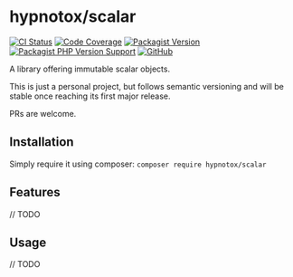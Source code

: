 # hypnotox/scalar

[![CI Status](https://github.com/hypnotox/scalar/actions/workflows/ci.yml/badge.svg)](https://github.com/hypnotox/scalar)
[![Code Coverage](https://codecov.io/gh/hypnotox/scalar/branch/main/graph/badge.svg)](https://codecov.io/gh/hypnotox/scalar)
[![Packagist Version](https://img.shields.io/packagist/v/hypnotox/scalar)](https://packagist.org/packages/hypnotox/scalar)
[![Packagist PHP Version Support](https://img.shields.io/packagist/php-v/hypnotox/scalar)](https://packagist.org/packages/hypnotox/scalar)
[![GitHub](https://img.shields.io/github/license/hypnotox/scalar)](/LICENSE.md)

A library offering immutable scalar objects.

This is just a personal project, but follows semantic versioning and will be stable once reaching its first major release.

PRs are welcome.

## Installation

Simply require it using composer: `composer require hypnotox/scalar`

## Features

// TODO

## Usage

// TODO
